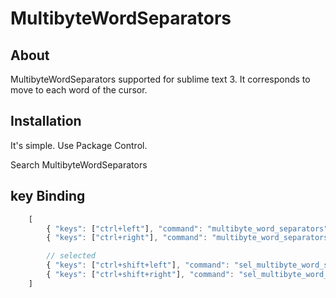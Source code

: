 # MultibyteWordSeparators

About
---
MultibyteWordSeparators supported for sublime text 3.
It corresponds to move to each word of the cursor.

Installation
---
It's simple. Use Package Control.

Search MultibyteWordSeparators


key Binding
---
```javascript
    [
        { "keys": ["ctrl+left"], "command": "multibyte_word_separators", "args": {"forward": false}},
        { "keys": ["ctrl+right"], "command": "multibyte_word_separators", "args": {"forward": true}},

        // selected
        { "keys": ["ctrl+shift+left"], "command": "sel_multibyte_word_separators", "args": {"forward": false}},
        { "keys": ["ctrl+shift+right"], "command": "sel_multibyte_word_separators", "args": {"forward": true}}
    ]
```
